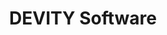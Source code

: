 ---
title: "DEVITY Software"
imageDesc: ["Web", "Tričko", "Logo", "Brandboard", "O projekte"]
description: "Cieľom bolo vytvoriť branding a webovú stránku pre IT firmu. Stránka mala pôsobiť čisto, moderne, s tým že sa mala využiť fialová farba, ktorá je farbou firmy. Počas procesu návrhu som prešla viacerými verziami loga a farebnej palety. Následné po iteráciách návrhov a úprav som dospela k výslednej podobe loga a finálnej palete. Na základe toho som následne vytvorila brand board pre firmu."
link: "https://www.canva.com/design/DAF9cpIi4as/hUiWlwRC93rJlnO0ry2OCw/view?utlId=hb877c33695#26"
linkText: "Viac"
imageDescEn: ["Web", "T-shirt", "Logo", "Brand board", "About the project"]
descriptionEn: "The goal was to create branding and a website for an IT company. The website was meant to look clean and modern, using purple — the company’s color. During the design process, I went through multiple logo and color palette versions. After several iterations and adjustments, I arrived at the final logo and palette. Based on that, I created the company’s brand board."
linkTextEn: "More"
---